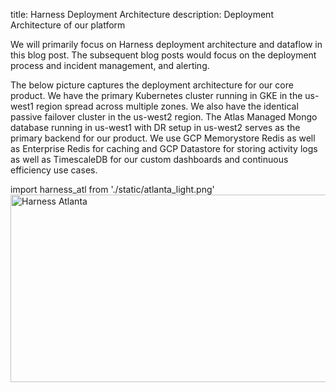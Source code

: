 title: Harness Deployment Architecture
description: Deployment Architecture of our platform

We will primarily focus on Harness deployment architecture and dataflow in this blog post. The subsequent blog posts would focus on the deployment process and incident management, and alerting.

The below picture captures the deployment architecture for our core product. We have the primary Kubernetes cluster running in GKE in the us-west1 region spread across multiple zones. We also have the identical passive failover cluster in the us-west2 region. The Atlas Managed Mongo database running in us-west1 with DR setup in us-west2 serves as the primary backend for our product. We use GCP Memorystore Redis as well as Enterprise Redis for caching and GCP Datastore for storing activity logs as well as TimescaleDB for our custom dashboards and continuous efficiency use cases.

import harness_atl from './static/atlanta_light.png'
<img src={harness_atl} alt="Harness Atlanta" height = "300" width = "600" />
